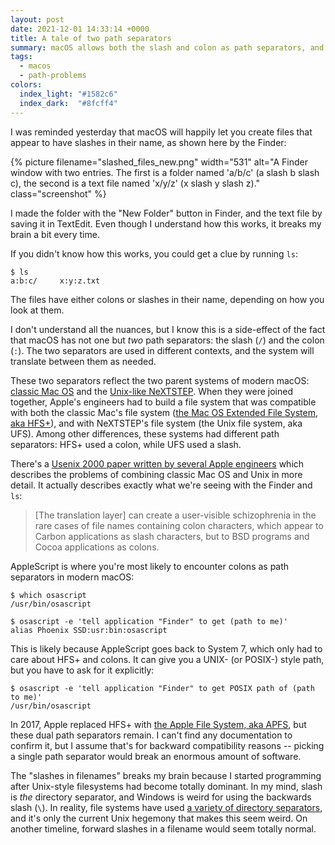 ```yaml
---
layout: post
date: 2021-12-01 14:33:14 +0000
title: A tale of two path separators
summary: macOS allows both the slash and colon as path separators, and this caused me no small amount of confusion.
tags:
  - macos
  - path-problems
colors:
  index_light: "#1582c6"
  index_dark:  "#8fcff4"
---
```


I was reminded yesterday that macOS will happily let you create files that appear to have slashes in their name, as shown here by the Finder:

{%
  picture
  filename="slashed_files_new.png"
  width="531"
  alt="A Finder window with two entries. The first is a folder named 'a/b/c' (a slash b slash c), the second is a text file named 'x/y/z' (x slash y slash z)."
  class="screenshot"
%}

I made the folder with the "New Folder" button in Finder, and the text file by saving it in TextEdit.
Even though I understand how this works, it breaks my brain a bit every time.

If you didn't know how this works, you could get a clue by running `ls`:

```console
$ ls
a:b:c/     x:y:z.txt
```

The files have either colons or slashes in their name, depending on how you look at them.

I don't understand all the nuances, but I know this is a side-effect of the fact that macOS has not one but *two* path separators: the slash (`/`) and the colon (`:`).
The two separators are used in different contexts, and the system will translate between them as needed.

These two separators reflect the two parent systems of modern macOS: [classic Mac OS] and the [Unix-like NeXTSTEP].
When they were joined together, Apple's engineers had to build a file system that was compatible with both the classic Mac's file system ([the Mac OS Extended File System, aka HFS+][hfs+]), and with NeXTSTEP's file system (the Unix file system, aka UFS).
Among other differences, these systems had different path separators: HFS+ used a colon, while UFS used a slash.

There's a [Usenix 2000 paper written by several Apple engineers][usenix2000] which describes the problems of combining classic Mac OS and Unix in more detail.
It actually describes exactly what we're seeing with the Finder and `ls`:

> [The translation layer] can create a user-visible schizophrenia in the rare cases of file names containing colon characters, which appear to Carbon applications as slash characters, but to BSD programs and Cocoa applications as colons.

AppleScript is where you're most likely to encounter colons as path separators in modern macOS:

```console
$ which osascript
/usr/bin/osascript

$ osascript -e 'tell application "Finder" to get (path to me)'
alias Phoenix SSD:usr:bin:osascript
```

This is likely because AppleScript goes back to System 7, which only had to care about HFS+ and colons.
It can give you a UNIX- (or POSIX-) style path, but you have to ask for it explicitly:

```console
$ osascript -e 'tell application "Finder" to get POSIX path of (path to me)'
/usr/bin/osascript
```

In 2017, Apple replaced HFS+ with [the Apple File System, aka APFS][APFS], but these dual path separators remain.
I can't find any documentation to confirm it, but I assume that's for backward compatibility reasons -- picking a single path separator would break an enormous amount of software.

The "slashes in filenames" breaks my brain because I started programming after Unix-style filesystems had become totally dominant.
In my mind, slash is *the* directory separator, and Windows is weird for using the backwards slash (`\`).
In reality, file systems have used [a variety of directory separators][separator], and it's only the current Unix hegemony that makes this seem weird.
On another timeline, forward slashes in a filename would seem totally normal.

[classic Mac OS]: https://en.wikipedia.org/wiki/Classic_Mac_OS
[Unix-like NeXTSTEP]: https://en.wikipedia.org/wiki/NeXTSTEP
[hfs+]: https://en.wikipedia.org/wiki/HFS_Plus
[usenix2000]: http://www.wsanchez.net/papers/USENIX_2000/
[APFS]: https://en.wikipedia.org/wiki/Apple_File_System
[separator]: https://en.wikipedia.org/wiki/Path_(computing)#Representations_of_paths_by_operating_system_and_shell
